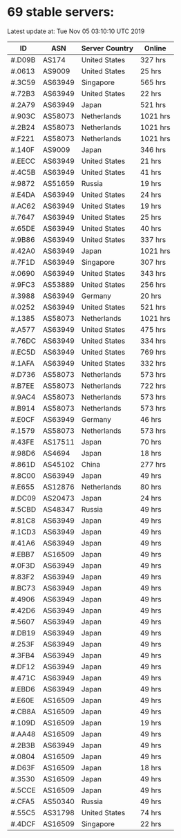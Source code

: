 # 69 stable servers:

Latest update at: Tue Nov 05 03:10:10 UTC 2019

| ID | ASN | Server Country | Online |
| -- | --- | -------------- | ------ |
| #.D09B | AS174 | United States | 327 hrs |
| #.0613 | AS9009 | United States | 25 hrs |
| #.3C59 | AS63949 | Singapore | 565 hrs |
| #.72B3 | AS63949 | United States | 22 hrs |
| #.2A79 | AS63949 | Japan | 521 hrs |
| #.903C | AS58073 | Netherlands | 1021 hrs |
| #.2B24 | AS58073 | Netherlands | 1021 hrs |
| #.F221 | AS58073 | Netherlands | 1021 hrs |
| #.140F | AS9009 | Japan | 346 hrs |
| #.EECC | AS63949 | United States | 21 hrs |
| #.4C5B | AS63949 | United States | 41 hrs |
| #.9872 | AS51659 | Russia | 19 hrs |
| #.E4DA | AS63949 | United States | 24 hrs |
| #.AC62 | AS63949 | United States | 19 hrs |
| #.7647 | AS63949 | United States | 25 hrs |
| #.65DE | AS63949 | United States | 40 hrs |
| #.9B86 | AS63949 | United States | 337 hrs |
| #.42A0 | AS63949 | Japan | 1021 hrs |
| #.7F1D | AS63949 | Singapore | 307 hrs |
| #.0690 | AS63949 | United States | 343 hrs |
| #.9FC3 | AS53889 | United States | 256 hrs |
| #.3988 | AS63949 | Germany | 20 hrs |
| #.0252 | AS63949 | United States | 521 hrs |
| #.1385 | AS58073 | Netherlands | 1021 hrs |
| #.A577 | AS63949 | United States | 475 hrs |
| #.76DC | AS63949 | United States | 334 hrs |
| #.EC5D | AS63949 | United States | 769 hrs |
| #.1AFA | AS63949 | United States | 332 hrs |
| #.D736 | AS58073 | Netherlands | 573 hrs |
| #.B7EE | AS58073 | Netherlands | 722 hrs |
| #.9AC4 | AS58073 | Netherlands | 573 hrs |
| #.B914 | AS58073 | Netherlands | 573 hrs |
| #.E0CF | AS63949 | Germany | 46 hrs |
| #.1579 | AS58073 | Netherlands | 573 hrs |
| #.43FE | AS17511 | Japan | 70 hrs |
| #.98D6 | AS4694 | Japan | 18 hrs |
| #.861D | AS45102 | China | 277 hrs |
| #.8C00 | AS63949 | Japan | 49 hrs |
| #.E655 | AS12876 | Netherlands | 80 hrs |
| #.DC09 | AS20473 | Japan | 24 hrs |
| #.5CBD | AS48347 | Russia | 49 hrs |
| #.81C8 | AS63949 | Japan | 49 hrs |
| #.1CD3 | AS63949 | Japan | 49 hrs |
| #.41A6 | AS63949 | Japan | 49 hrs |
| #.EBB7 | AS16509 | Japan | 49 hrs |
| #.0F3D | AS63949 | Japan | 49 hrs |
| #.83F2 | AS63949 | Japan | 49 hrs |
| #.BC73 | AS63949 | Japan | 49 hrs |
| #.4906 | AS63949 | Japan | 49 hrs |
| #.42D6 | AS63949 | Japan | 49 hrs |
| #.5607 | AS63949 | Japan | 49 hrs |
| #.DB19 | AS63949 | Japan | 49 hrs |
| #.253F | AS63949 | Japan | 49 hrs |
| #.3FB4 | AS63949 | Japan | 49 hrs |
| #.DF12 | AS63949 | Japan | 49 hrs |
| #.471C | AS63949 | Japan | 49 hrs |
| #.EBD6 | AS63949 | Japan | 49 hrs |
| #.E60E | AS16509 | Japan | 49 hrs |
| #.CB8A | AS16509 | Japan | 49 hrs |
| #.109D | AS16509 | Japan | 19 hrs |
| #.AA48 | AS16509 | Japan | 49 hrs |
| #.2B3B | AS63949 | Japan | 49 hrs |
| #.0804 | AS16509 | Japan | 49 hrs |
| #.D63F | AS16509 | Japan | 18 hrs |
| #.3530 | AS16509 | Japan | 49 hrs |
| #.5CCE | AS16509 | Japan | 49 hrs |
| #.CFA5 | AS50340 | Russia | 49 hrs |
| #.55C5 | AS31798 | United States | 74 hrs |
| #.4DCF | AS16509 | Singapore | 22 hrs |


